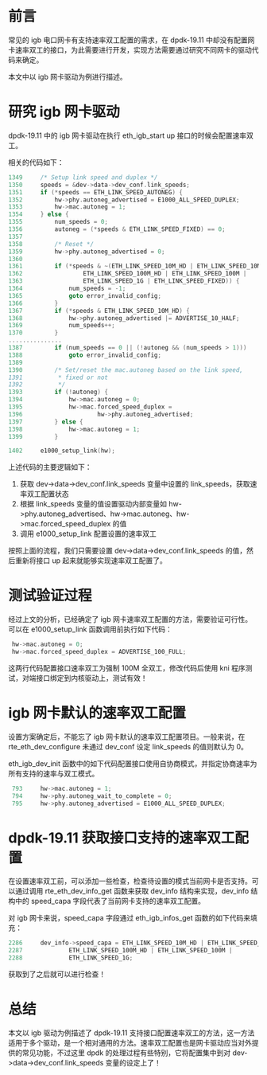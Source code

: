 # 前言
常见的 igb 电口网卡有支持速率双工配置的需求，在 dpdk-19.11 中却没有配置网卡速率双工的接口，为此需要进行开发，实现方法需要通过研究不同网卡的驱动代码来确定。

本文中以 igb 网卡驱动为例进行描述。

# 研究 igb 网卡驱动
dpdk-19.11 中的 igb 网卡驱动在执行 eth_igb_start up 接口的时候会配置速率双工。

相关的代码如下：

```c
1349     /* Setup link speed and duplex */
1350     speeds = &dev->data->dev_conf.link_speeds;
1351     if (*speeds == ETH_LINK_SPEED_AUTONEG) {
1352         hw->phy.autoneg_advertised = E1000_ALL_SPEED_DUPLEX;
1353         hw->mac.autoneg = 1;
1354     } else {
1355         num_speeds = 0;
1356         autoneg = (*speeds & ETH_LINK_SPEED_FIXED) == 0;
1357     
1358         /* Reset */
1359         hw->phy.autoneg_advertised = 0;
1360         
1361         if (*speeds & ~(ETH_LINK_SPEED_10M_HD | ETH_LINK_SPEED_10M |
1362                 ETH_LINK_SPEED_100M_HD | ETH_LINK_SPEED_100M |
1363                 ETH_LINK_SPEED_1G | ETH_LINK_SPEED_FIXED)) {
1364             num_speeds = -1;
1365             goto error_invalid_config;
1366         }
1367         if (*speeds & ETH_LINK_SPEED_10M_HD) {
1368             hw->phy.autoneg_advertised |= ADVERTISE_10_HALF;
1369             num_speeds++;
1370         }   
...............
1387         if (num_speeds == 0 || (!autoneg && (num_speeds > 1)))
1388             goto error_invalid_config;
1389 
1390         /* Set/reset the mac.autoneg based on the link speed,
1391          * fixed or not
1392          */
1393         if (!autoneg) {
1394             hw->mac.autoneg = 0;
1395             hw->mac.forced_speed_duplex =
1396                     hw->phy.autoneg_advertised;
1397         } else {
1398             hw->mac.autoneg = 1;
1399         }

1402     e1000_setup_link(hw);
```
上述代码的主要逻辑如下：

1. 获取 dev->data->dev_conf.link_speeds 变量中设置的 link_speeds，获取速率双工配置状态
2. 根据 link_speeds 变量的值设置驱动内部变量如 hw->phy.autoneg_advertised、hw->mac.autoneg、hw->mac.forced_speed_duplex 的值
3. 调用 e1000_setup_link 配置设置的速率双工

按照上面的流程，我们只需要设置 dev->data->dev_conf.link_speeds 的值，然后重新将接口 up 起来就能够实现速率双工配置了。

# 测试验证过程
经过上文的分析，已经确定了 igb 网卡速率双工配置的方法，需要验证可行性。
可以在 e1000_setup_link 函数调用前执行如下代码：

```c
 hw->mac.autoneg = 0;
 hw->mac.forced_speed_duplex = ADVERTISE_100_FULL;
```
这两行代码配置接口速率双工为强制 100M 全双工，修改代码后使用 kni 程序测试，对端接口绑定到内核驱动上，测试有效！

# igb 网卡默认的速率双工配置
设置方案确定后，不能忘了 igb 网卡默认的速率双工配置项目。一般来说，在 rte_eth_dev_configure 未通过 dev_conf 设定 link_speeds 的值则默认为 0。

eth_igb_dev_init 函数中的如下代码配置接口使用自协商模式，并指定协商速率为所有支持的速率与双工模式。

```c
 793     hw->mac.autoneg = 1;
 794     hw->phy.autoneg_wait_to_complete = 0;
 795     hw->phy.autoneg_advertised = E1000_ALL_SPEED_DUPLEX;
```
# dpdk-19.11 获取接口支持的速率双工配置
在设置速率双工前，可以添加一些检查，检查待设置的模式当前网卡是否支持。可以通过调用 rte_eth_dev_info_get 函数来获取 dev_info 结构来实现，dev_info 结构中的 speed_capa 字段代表了当前网卡支持的速率双工配置。

对 igb 网卡来说，speed_capa 字段通过 eth_igb_infos_get 函数的如下代码来填充：

```c
2286     dev_info->speed_capa = ETH_LINK_SPEED_10M_HD | ETH_LINK_SPEED_10M |
2287             ETH_LINK_SPEED_100M_HD | ETH_LINK_SPEED_100M |
2288             ETH_LINK_SPEED_1G;
```
获取到了之后就可以进行检查！

# 总结
本文以 igb 驱动为例描述了 dpdk-19.11 支持接口配置速率双工的方法，这一方法适用于多个驱动，是一个相对通用的方法。速率双工配置也是网卡驱动应当对外提供的常见功能，不过这里 dpdk 的处理过程有些特别，它将配置集中到对 dev->data->dev_conf.link_speeds 变量的设定上了！